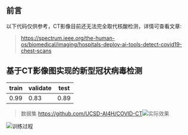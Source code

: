 ## 前言
以下代码仅供参考，CT影像目前还无法完全取代核酸检测，详情可查看文章:

> https://spectrum.ieee.org/the-human-os/biomedical/imaging/hospitals-deploy-ai-tools-detect-covid19-chest-scans

## 基于CT影像图实现的新型冠状病毒检测
| train| validate | test |
|--|--|--|
| 0.99 | 0.83 | 0.89 |

> 数据集 https://github.com/UCSD-AI4H/COVID-CT​
![实际效果](https://img-blog.csdnimg.cn/20200701093952804.png?x-oss-process=image/watermark,type_ZmFuZ3poZW5naGVpdGk,shadow_10,text_aHR0cHM6Ly9ibG9nLmNzZG4ubmV0L3UwMTI3ODAyMTg=,size_16,color_FFFFFF,t_70)

![训练过程](https://img-blog.csdnimg.cn/20200701094152133.png?x-oss-process=image/watermark,type_ZmFuZ3poZW5naGVpdGk,shadow_10,text_aHR0cHM6Ly9ibG9nLmNzZG4ubmV0L3UwMTI3ODAyMTg=,size_16,color_FFFFFF,t_70)
